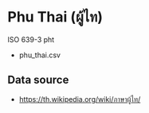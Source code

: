 # Phu Thai (ผู้ไท)

ISO 639-3	pht

- phu_thai.csv

## Data source
- https://th.wikipedia.org/wiki/ภาษาผู้ไท/